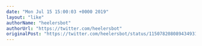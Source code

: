 ```yaml
---
date: "Mon Jul 15 15:00:03 +0000 2019"
layout: "like"
authorName: "heelersbot"
authorUrl: "https://twitter.com/heelersbot"
originalPost: "https://twitter.com/heelersbot/status/1150782080894349312"
---
```


